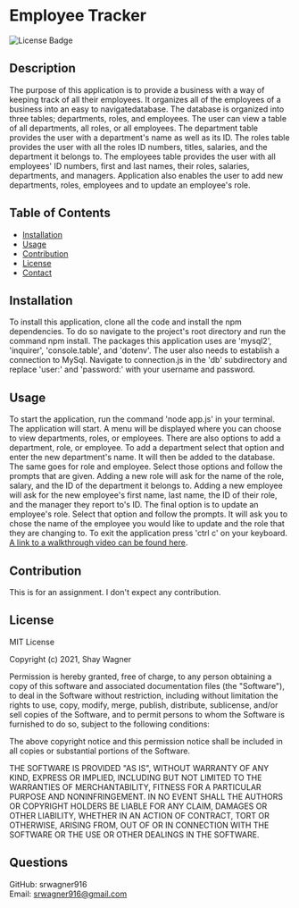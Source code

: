 
# Employee Tracker
![License Badge](https://img.shields.io/badge/license-MIT-green)
## Description
The purpose of this application is to provide a business with a way of keeping track of all their employees. It organizes all of the employees of a business into an easy to navigatedatabase. The database is organized into three tables; departments, roles, and employees. The user can view a table of all departments, all roles, or all employees. The department table provides the user with a department's name as well as its ID. The roles table provides the user with all the roles ID numbers, titles, salaries, and the department it belongs to. The employees table provides the user with all employees' ID numbers, first and last names, their roles, salaries, departments, and managers. Application also enables the user to add new departments, roles, employees and to update an employee's role.
## Table of Contents
  * [Installation](#Installation)
  * [Usage](#Usage)
  * [Contribution](#Contribution)
  * [License](#License)
  * [Contact](#Questions)
## Installation
To install this application, clone all the code and install the npm dependencies.  To do so navigate to the project's root directory and run the command npm install.  The packages this application uses are 'mysql2', 'inquirer', 'console.table', and 'dotenv'. The user also needs to establish a connection to MySql. Navigate to connection.js in the 'db' subdirectory and replace 'user:' and 'password:' with your username and password. 
## Usage
To start the application, run the command 'node app.js' in your terminal. The application will start. A menu will be displayed where you can choose to view departments, roles, or employees. There are also options to add a department, role, or employee. To add a department select that option and enter the new department's name. It will then be added to the database. The same goes for role and employee. Select those options and follow the prompts that are given. Adding a new role will ask for the name of the role, salary, and the ID of the department it belongs to. Adding a new employee will ask for the new employee's first name, last name, the ID of their role, and the manager they report to's ID.  The final option is to update an employee's role.  Select that option and follow the prompts. It will ask you to chose the name of the employee you would like to update and the role that they are changing to. To exit the application press 'ctrl c' on your keyboard. [A link to a walkthrough video can be found here](https://drive.google.com/file/d/152xvmZVWl7LotUPbQTSxd5BcNdIsjPDW/view).
## Contribution
This is for an assignment. I don't expect any contribution.

## License
MIT License

Copyright (c) 2021, Shay Wagner

Permission is hereby granted, free of charge, to any person obtaining a copy
of this software and associated documentation files (the "Software"), to deal
in the Software without restriction, including without limitation the rights
to use, copy, modify, merge, publish, distribute, sublicense, and/or sell
copies of the Software, and to permit persons to whom the Software is
furnished to do so, subject to the following conditions:

The above copyright notice and this permission notice shall be included in all
copies or substantial portions of the Software.

THE SOFTWARE IS PROVIDED "AS IS", WITHOUT WARRANTY OF ANY KIND, EXPRESS OR
IMPLIED, INCLUDING BUT NOT LIMITED TO THE WARRANTIES OF MERCHANTABILITY,
FITNESS FOR A PARTICULAR PURPOSE AND NONINFRINGEMENT. IN NO EVENT SHALL THE
AUTHORS OR COPYRIGHT HOLDERS BE LIABLE FOR ANY CLAIM, DAMAGES OR OTHER
LIABILITY, WHETHER IN AN ACTION OF CONTRACT, TORT OR OTHERWISE, ARISING FROM,
OUT OF OR IN CONNECTION WITH THE SOFTWARE OR THE USE OR OTHER DEALINGS IN THE
SOFTWARE.
## Questions
GitHub: srwagner916<br>
Email: <srwagner916@gmail.com>
